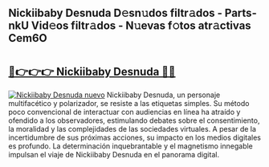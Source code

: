 ## Nickiibaby Desnuda D𝚎sn𝚞dos filtr𝚊dos - Parts-nkU Vid𝚎os filtr𝚊dos - N𝚞evas f𝚘tos atr𝚊ctivas Cem6O

# <h2><a href="http://mb5q5yp.tromn.icu/?c=Nickiibaby+Desnuda">🔗👉👉👉 Nickiibaby Desnuda 🔗🔗</a></h2>

[![Nickiibaby Desnuda nuevo](https://i.imgur.com/pEAQMta.gif)](http://mb5q5yp.tromn.icu/?c=Nickiibaby+Desnuda)
Nickiibaby Desnuda, un personaje multifacético y polarizador, se resiste a las etiquetas simples. Su método poco convencional de interactuar con audiencias en línea ha atraído y ofendido a los observadores, estimulando debates sobre el consentimiento, la moralidad y las complejidades de las sociedades virtuales. A pesar de la incertidumbre de sus próximas acciones, su impacto en los medios digitales es profundo. La determinación inquebrantable y el magnetismo innegable impulsan el viaje de Nickiibaby Desnuda en el panorama digital.
